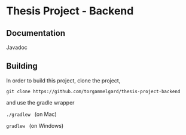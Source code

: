 # Thesis Project - Backend

## Documentation
Javadoc

## Building
In order to build this project, clone the project,

`git clone https://github.com/torgammelgard/thesis-project-backend`

and use the gradle wrapper

`./gradlew `  (on Mac)

`gradlew `    (on Windows)